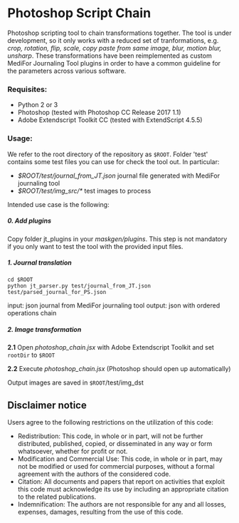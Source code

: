 # Photoshop Script Chain

Photoshop scripting tool to chain transformations together.
The tool is under development, so it only works with a reduced set of tranformations, e.g. _crop, rotation, flip, scale, copy paste from same image, blur, motion blur, unsharp_. These transformations have been reimplemented as custom MediFor Journaling Tool plugins in order to have a common guideline for the parameters across various software.
 
### Requisites:
* Python 2 or 3
* Photoshop (tested with Photoshop CC Release 2017 1.1)
* Adobe Extendscript Toolkit CC (tested with ExtendScript 4.5.5)

### Usage:
We refer to the root directory of the repository as `$ROOT`. Folder 'test' contains some test files you can use for check the tool out. 
In particular:

- _$ROOT/test/journal_from_JT.json_ journal file generated with MediFor journaling tool
- _$ROOT/test/img_src/*_ test images to process

Intended use case is the following:

##### 0. Add plugins

Copy folder jt_plugins in your _maskgen/plugins_. This step is not mandatory if you only want to test the tool with the provided input files. 

##### 1. Journal translation

```
cd $ROOT
python jt_parser.py test/journal_from_JT.json test/parsed_journal_for_PS.json
```
input: json journal from MediFor journaling tool
output: json with ordered operations chain

##### 2. Image transformation

**2.1** Open _photoshop_chain.jsx_ with Adobe Extendscript Toolkit and set `rootDir` to `$ROOT`

**2.2** Execute _photoshop_chain.jsx_ (Photoshop should open up automatically)

Output images are saved in `$ROOT`/test/img_dst

## Disclaimer notice 
Users agree to the following restrictions on the utilization of this code:

- Redistribution: This code, in whole or in part, will not be further distributed, published, copied, or disseminated in any way or form whatsoever, whether for profit or not.
- Modification and Commercial Use: This code, in whole or in part, may not be modified or used for commercial purposes, without a formal agreement with the authors of the considered code.
- Citation: All documents and papers that report on activities that exploit this code must acknowledge its use by including an appropriate citation to the related publications.
- Indemnification: The authors are not responsible for any and all losses, expenses, damages, resulting from the use of this code.
